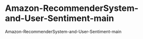 # Amazon-RecommenderSystem-and-User-Sentiment-main
Amazon-RecommenderSystem-and-User-Sentiment-main

